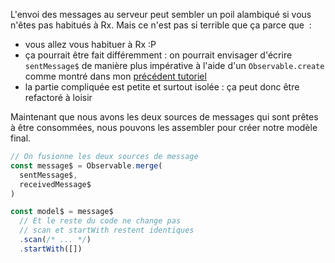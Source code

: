 L'envoi des messages au serveur peut sembler un poil alambiqué si vous n'êtes pas habitués à Rx. Mais ce n'est pas si terrible que ça parce que &nbsp;:
* vous allez vous habituer à Rx :P
* ça pourrait être fait différemment&nbsp;: on pourrait envisager d'écrire `sentMessage$` de manière plus impérative à l'aide d'un `Observable.create` comme montré dans mon [précédent tutoriel](/posts/introduction-a-rxjs/)
* la partie compliquée est petite et surtout isolée&nbsp;: ça peut donc être refactoré à loisir

Maintenant que nous avons les deux sources de messages qui sont prêtes à être consommées, nous pouvons les assembler pour créer notre modèle final.

```js
// On fusionne les deux sources de message
const message$ = Observable.merge(
  sentMessage$,
  receivedMessage$
)

const model$ = message$
  // Et le reste du code ne change pas
  // scan et startWith restent identiques
  .scan(/* ... */)
  .startWith([])
```
